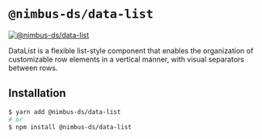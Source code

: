 # `@nimbus-ds/data-list`

[![@nimbus-ds/data-list](https://img.shields.io/npm/v/@nimbus-ds/data-list?label=%40nimbus-ds%2Fdata-list)](https://www.npmjs.com/package/@nimbus-ds/data-list)

DataList is a flexible list-style component that enables the organization of customizable row elements in a vertical manner, with visual separators between rows.

## Installation

```sh
$ yarn add @nimbus-ds/data-list
# or
$ npm install @nimbus-ds/data-list
```
